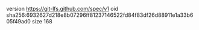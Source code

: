 version https://git-lfs.github.com/spec/v1
oid sha256:6932627d218e8b07296ff81237146522fd84f83df26d88911e1a33b605f49ad0
size 168
